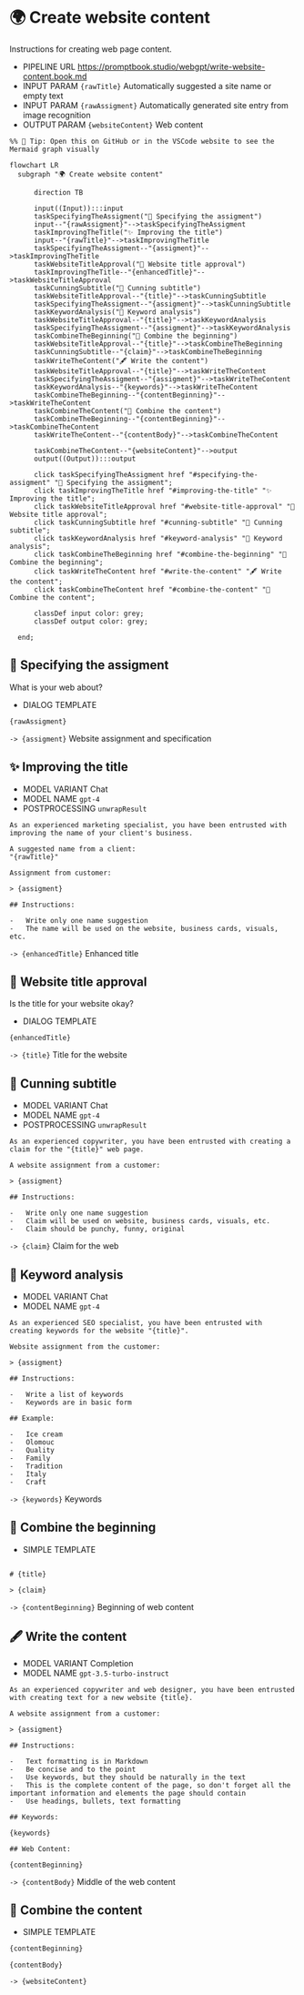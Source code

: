 # 🌍 Create website content

Instructions for creating web page content.

-   PIPELINE URL https://promptbook.studio/webgpt/write-website-content.book.md
-   INPUT  PARAM `{rawTitle}` Automatically suggested a site name or empty text
-   INPUT  PARAM `{rawAssigment}` Automatically generated site entry from image recognition
-   OUTPUT PARAM `{websiteContent}` Web content

<!--Graph-->
<!-- ⚠️ WARNING: This code has been generated so that any manual changes will be overwritten -->

```mermaid
%% 🔮 Tip: Open this on GitHub or in the VSCode website to see the Mermaid graph visually

flowchart LR
  subgraph "🌍 Create website content"

      direction TB

      input((Input)):::input
      taskSpecifyingTheAssigment("👤 Specifying the assigment")
      input--"{rawAssigment}"-->taskSpecifyingTheAssigment
      taskImprovingTheTitle("✨ Improving the title")
      input--"{rawTitle}"-->taskImprovingTheTitle
      taskSpecifyingTheAssigment--"{assigment}"-->taskImprovingTheTitle
      taskWebsiteTitleApproval("👤 Website title approval")
      taskImprovingTheTitle--"{enhancedTitle}"-->taskWebsiteTitleApproval
      taskCunningSubtitle("🐰 Cunning subtitle")
      taskWebsiteTitleApproval--"{title}"-->taskCunningSubtitle
      taskSpecifyingTheAssigment--"{assigment}"-->taskCunningSubtitle
      taskKeywordAnalysis("🚦 Keyword analysis")
      taskWebsiteTitleApproval--"{title}"-->taskKeywordAnalysis
      taskSpecifyingTheAssigment--"{assigment}"-->taskKeywordAnalysis
      taskCombineTheBeginning("🔗 Combine the beginning")
      taskWebsiteTitleApproval--"{title}"-->taskCombineTheBeginning
      taskCunningSubtitle--"{claim}"-->taskCombineTheBeginning
      taskWriteTheContent("🖋 Write the content")
      taskWebsiteTitleApproval--"{title}"-->taskWriteTheContent
      taskSpecifyingTheAssigment--"{assigment}"-->taskWriteTheContent
      taskKeywordAnalysis--"{keywords}"-->taskWriteTheContent
      taskCombineTheBeginning--"{contentBeginning}"-->taskWriteTheContent
      taskCombineTheContent("🔗 Combine the content")
      taskCombineTheBeginning--"{contentBeginning}"-->taskCombineTheContent
      taskWriteTheContent--"{contentBody}"-->taskCombineTheContent

      taskCombineTheContent--"{websiteContent}"-->output
      output((Output)):::output

      click taskSpecifyingTheAssigment href "#specifying-the-assigment" "👤 Specifying the assigment";
      click taskImprovingTheTitle href "#improving-the-title" "✨ Improving the title";
      click taskWebsiteTitleApproval href "#website-title-approval" "👤 Website title approval";
      click taskCunningSubtitle href "#cunning-subtitle" "🐰 Cunning subtitle";
      click taskKeywordAnalysis href "#keyword-analysis" "🚦 Keyword analysis";
      click taskCombineTheBeginning href "#combine-the-beginning" "🔗 Combine the beginning";
      click taskWriteTheContent href "#write-the-content" "🖋 Write the content";
      click taskCombineTheContent href "#combine-the-content" "🔗 Combine the content";

      classDef input color: grey;
      classDef output color: grey;

  end;
```

<!--/Graph-->

## 👤 Specifying the assigment

What is your web about?

-   DIALOG TEMPLATE

```
{rawAssigment}
```

`-> {assigment}` Website assignment and specification

## ✨ Improving the title

-   MODEL VARIANT Chat
-   MODEL NAME `gpt-4`
-   POSTPROCESSING `unwrapResult`

```
As an experienced marketing specialist, you have been entrusted with improving the name of your client's business.

A suggested name from a client:
"{rawTitle}"

Assignment from customer:

> {assigment}

## Instructions:

-   Write only one name suggestion
-   The name will be used on the website, business cards, visuals, etc.
```

`-> {enhancedTitle}` Enhanced title

## 👤 Website title approval

Is the title for your website okay?

-   DIALOG TEMPLATE

```
{enhancedTitle}
```

`-> {title}` Title for the website

## 🐰 Cunning subtitle

-   MODEL VARIANT Chat
-   MODEL NAME `gpt-4`
-   POSTPROCESSING `unwrapResult`

```
As an experienced copywriter, you have been entrusted with creating a claim for the "{title}" web page.

A website assignment from a customer:

> {assigment}

## Instructions:

-   Write only one name suggestion
-   Claim will be used on website, business cards, visuals, etc.
-   Claim should be punchy, funny, original
```

`-> {claim}` Claim for the web

## 🚦 Keyword analysis

-   MODEL VARIANT Chat
-   MODEL NAME `gpt-4`

```
As an experienced SEO specialist, you have been entrusted with creating keywords for the website "{title}".

Website assignment from the customer:

> {assigment}

## Instructions:

-   Write a list of keywords
-   Keywords are in basic form

## Example:

-   Ice cream
-   Olomouc
-   Quality
-   Family
-   Tradition
-   Italy
-   Craft

```

`-> {keywords}` Keywords

## 🔗 Combine the beginning

-   SIMPLE TEMPLATE

```

# {title}

> {claim}

```

`-> {contentBeginning}` Beginning of web content

## 🖋 Write the content

-   MODEL VARIANT Completion
-   MODEL NAME `gpt-3.5-turbo-instruct`

```
As an experienced copywriter and web designer, you have been entrusted with creating text for a new website {title}.

A website assignment from a customer:

> {assigment}

## Instructions:

-   Text formatting is in Markdown
-   Be concise and to the point
-   Use keywords, but they should be naturally in the text
-   This is the complete content of the page, so don't forget all the important information and elements the page should contain
-   Use headings, bullets, text formatting

## Keywords:

{keywords}

## Web Content:

{contentBeginning}
```

`-> {contentBody}` Middle of the web content

## 🔗 Combine the content

-   SIMPLE TEMPLATE

```markdown
{contentBeginning}

{contentBody}
```

`-> {websiteContent}`
